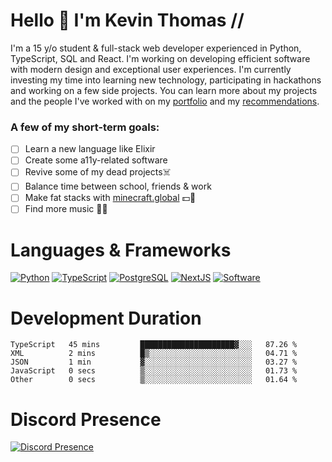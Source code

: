 # Hello 👋 I'm Kevin Thomas //

I'm a 15 y/o student & full-stack web developer experienced in Python, TypeScript, SQL and React. I'm working on developing efficient software with modern design and exceptional user experiences. I'm currently investing my time into learning new technology, participating in hackathons and working on a few side projects. You can learn more about my projects and the people I've worked with on my [portfolio](https://kevinthomas.codes/) and my [recommendations](https://github.com/kevinjosethomas/Testimonials).

### A few of my short-term goals:
- [ ] Learn a new language like Elixir
- [ ] Create some a11y-related software
- [ ] Revive some of my dead projects☠️
- [ ] Balance time between school, friends & work
- [ ] Make fat stacks with [minecraft.global](https://minecraft.global/) 💵💸
- [ ] Find more music 🎵🎶

# Languages & Frameworks
[![Python](https://i.imgur.com/uJCFGqb.png)](https://kevinthomas.codes/stack)
[![TypeScript](https://i.imgur.com/LlHxpmm.png)](https://kevinthomas.codes/stack)
[![PostgreSQL](https://i.imgur.com/JtHCo5L.png)](https://kevinthomas.codes/stack)
[![NextJS](https://i.imgur.com/S1zqWbT.png)](https://kevinthomas.codes/stack)
[![Software](https://i.imgur.com/cdfHm5u.png)](https://kevinthomas.codes/stack)

# Development Duration

<!--START_SECTION:waka-->

```text
TypeScript   45 mins         █████████████████████▓░░░   87.26 %
XML          2 mins          █▒░░░░░░░░░░░░░░░░░░░░░░░   04.71 %
JSON         1 min           ▓░░░░░░░░░░░░░░░░░░░░░░░░   03.27 %
JavaScript   0 secs          ▒░░░░░░░░░░░░░░░░░░░░░░░░   01.73 %
Other        0 secs          ▒░░░░░░░░░░░░░░░░░░░░░░░░   01.64 %
```

<!--END_SECTION:waka-->

# Discord Presence
[![Discord Presence](https://lanyard.cnrad.dev/api/418707912836382721)](https:/kevinthomas.codes/)
